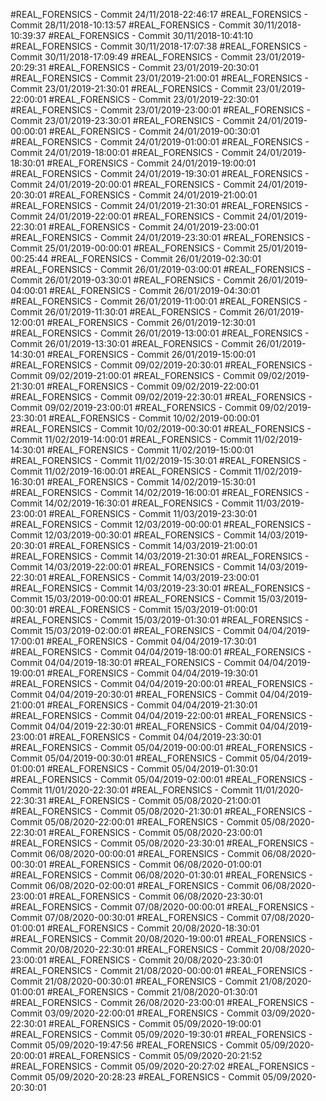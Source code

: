 #REAL_FORENSICS - Commit 24/11/2018-22:46:17
#REAL_FORENSICS - Commit 28/11/2018-10:13:57
#REAL_FORENSICS - Commit 30/11/2018-10:39:37
#REAL_FORENSICS - Commit 30/11/2018-10:41:10
#REAL_FORENSICS - Commit 30/11/2018-17:07:38
#REAL_FORENSICS - Commit 30/11/2018-17:09:49
#REAL_FORENSICS - Commit 23/01/2019-20:29:31
#REAL_FORENSICS - Commit 23/01/2019-20:30:01
#REAL_FORENSICS - Commit 23/01/2019-21:00:01
#REAL_FORENSICS - Commit 23/01/2019-21:30:01
#REAL_FORENSICS - Commit 23/01/2019-22:00:01
#REAL_FORENSICS - Commit 23/01/2019-22:30:01
#REAL_FORENSICS - Commit 23/01/2019-23:00:01
#REAL_FORENSICS - Commit 23/01/2019-23:30:01
#REAL_FORENSICS - Commit 24/01/2019-00:00:01
#REAL_FORENSICS - Commit 24/01/2019-00:30:01
#REAL_FORENSICS - Commit 24/01/2019-01:00:01
#REAL_FORENSICS - Commit 24/01/2019-18:00:01
#REAL_FORENSICS - Commit 24/01/2019-18:30:01
#REAL_FORENSICS - Commit 24/01/2019-19:00:01
#REAL_FORENSICS - Commit 24/01/2019-19:30:01
#REAL_FORENSICS - Commit 24/01/2019-20:00:01
#REAL_FORENSICS - Commit 24/01/2019-20:30:01
#REAL_FORENSICS - Commit 24/01/2019-21:00:01
#REAL_FORENSICS - Commit 24/01/2019-21:30:01
#REAL_FORENSICS - Commit 24/01/2019-22:00:01
#REAL_FORENSICS - Commit 24/01/2019-22:30:01
#REAL_FORENSICS - Commit 24/01/2019-23:00:01
#REAL_FORENSICS - Commit 24/01/2019-23:30:01
#REAL_FORENSICS - Commit 25/01/2019-00:00:01
#REAL_FORENSICS - Commit 25/01/2019-00:25:44
#REAL_FORENSICS - Commit 26/01/2019-02:30:01
#REAL_FORENSICS - Commit 26/01/2019-03:00:01
#REAL_FORENSICS - Commit 26/01/2019-03:30:01
#REAL_FORENSICS - Commit 26/01/2019-04:00:01
#REAL_FORENSICS - Commit 26/01/2019-04:30:01
#REAL_FORENSICS - Commit 26/01/2019-11:00:01
#REAL_FORENSICS - Commit 26/01/2019-11:30:01
#REAL_FORENSICS - Commit 26/01/2019-12:00:01
#REAL_FORENSICS - Commit 26/01/2019-12:30:01
#REAL_FORENSICS - Commit 26/01/2019-13:00:01
#REAL_FORENSICS - Commit 26/01/2019-13:30:01
#REAL_FORENSICS - Commit 26/01/2019-14:30:01
#REAL_FORENSICS - Commit 26/01/2019-15:00:01
#REAL_FORENSICS - Commit 09/02/2019-20:30:01
#REAL_FORENSICS - Commit 09/02/2019-21:00:01
#REAL_FORENSICS - Commit 09/02/2019-21:30:01
#REAL_FORENSICS - Commit 09/02/2019-22:00:01
#REAL_FORENSICS - Commit 09/02/2019-22:30:01
#REAL_FORENSICS - Commit 09/02/2019-23:00:01
#REAL_FORENSICS - Commit 09/02/2019-23:30:01
#REAL_FORENSICS - Commit 10/02/2019-00:00:01
#REAL_FORENSICS - Commit 10/02/2019-00:30:01
#REAL_FORENSICS - Commit 11/02/2019-14:00:01
#REAL_FORENSICS - Commit 11/02/2019-14:30:01
#REAL_FORENSICS - Commit 11/02/2019-15:00:01
#REAL_FORENSICS - Commit 11/02/2019-15:30:01
#REAL_FORENSICS - Commit 11/02/2019-16:00:01
#REAL_FORENSICS - Commit 11/02/2019-16:30:01
#REAL_FORENSICS - Commit 14/02/2019-15:30:01
#REAL_FORENSICS - Commit 14/02/2019-16:00:01
#REAL_FORENSICS - Commit 14/02/2019-16:30:01
#REAL_FORENSICS - Commit 11/03/2019-23:00:01
#REAL_FORENSICS - Commit 11/03/2019-23:30:01
#REAL_FORENSICS - Commit 12/03/2019-00:00:01
#REAL_FORENSICS - Commit 12/03/2019-00:30:01
#REAL_FORENSICS - Commit 14/03/2019-20:30:01
#REAL_FORENSICS - Commit 14/03/2019-21:00:01
#REAL_FORENSICS - Commit 14/03/2019-21:30:01
#REAL_FORENSICS - Commit 14/03/2019-22:00:01
#REAL_FORENSICS - Commit 14/03/2019-22:30:01
#REAL_FORENSICS - Commit 14/03/2019-23:00:01
#REAL_FORENSICS - Commit 14/03/2019-23:30:01
#REAL_FORENSICS - Commit 15/03/2019-00:00:01
#REAL_FORENSICS - Commit 15/03/2019-00:30:01
#REAL_FORENSICS - Commit 15/03/2019-01:00:01
#REAL_FORENSICS - Commit 15/03/2019-01:30:01
#REAL_FORENSICS - Commit 15/03/2019-02:00:01
#REAL_FORENSICS - Commit 04/04/2019-17:00:01
#REAL_FORENSICS - Commit 04/04/2019-17:30:01
#REAL_FORENSICS - Commit 04/04/2019-18:00:01
#REAL_FORENSICS - Commit 04/04/2019-18:30:01
#REAL_FORENSICS - Commit 04/04/2019-19:00:01
#REAL_FORENSICS - Commit 04/04/2019-19:30:01
#REAL_FORENSICS - Commit 04/04/2019-20:00:01
#REAL_FORENSICS - Commit 04/04/2019-20:30:01
#REAL_FORENSICS - Commit 04/04/2019-21:00:01
#REAL_FORENSICS - Commit 04/04/2019-21:30:01
#REAL_FORENSICS - Commit 04/04/2019-22:00:01
#REAL_FORENSICS - Commit 04/04/2019-22:30:01
#REAL_FORENSICS - Commit 04/04/2019-23:00:01
#REAL_FORENSICS - Commit 04/04/2019-23:30:01
#REAL_FORENSICS - Commit 05/04/2019-00:00:01
#REAL_FORENSICS - Commit 05/04/2019-00:30:01
#REAL_FORENSICS - Commit 05/04/2019-01:00:01
#REAL_FORENSICS - Commit 05/04/2019-01:30:01
#REAL_FORENSICS - Commit 05/04/2019-02:00:01
#REAL_FORENSICS - Commit 11/01/2020-22:30:01
#REAL_FORENSICS - Commit 11/01/2020-22:30:31
#REAL_FORENSICS - Commit 05/08/2020-21:00:01
#REAL_FORENSICS - Commit 05/08/2020-21:30:01
#REAL_FORENSICS - Commit 05/08/2020-22:00:01
#REAL_FORENSICS - Commit 05/08/2020-22:30:01
#REAL_FORENSICS - Commit 05/08/2020-23:00:01
#REAL_FORENSICS - Commit 05/08/2020-23:30:01
#REAL_FORENSICS - Commit 06/08/2020-00:00:01
#REAL_FORENSICS - Commit 06/08/2020-00:30:01
#REAL_FORENSICS - Commit 06/08/2020-01:00:01
#REAL_FORENSICS - Commit 06/08/2020-01:30:01
#REAL_FORENSICS - Commit 06/08/2020-02:00:01
#REAL_FORENSICS - Commit 06/08/2020-23:00:01
#REAL_FORENSICS - Commit 06/08/2020-23:30:01
#REAL_FORENSICS - Commit 07/08/2020-00:00:01
#REAL_FORENSICS - Commit 07/08/2020-00:30:01
#REAL_FORENSICS - Commit 07/08/2020-01:00:01
#REAL_FORENSICS - Commit 20/08/2020-18:30:01
#REAL_FORENSICS - Commit 20/08/2020-19:00:01
#REAL_FORENSICS - Commit 20/08/2020-22:30:01
#REAL_FORENSICS - Commit 20/08/2020-23:00:01
#REAL_FORENSICS - Commit 20/08/2020-23:30:01
#REAL_FORENSICS - Commit 21/08/2020-00:00:01
#REAL_FORENSICS - Commit 21/08/2020-00:30:01
#REAL_FORENSICS - Commit 21/08/2020-01:00:01
#REAL_FORENSICS - Commit 21/08/2020-01:30:01
#REAL_FORENSICS - Commit 26/08/2020-23:00:01
#REAL_FORENSICS - Commit 03/09/2020-22:00:01
#REAL_FORENSICS - Commit 03/09/2020-22:30:01
#REAL_FORENSICS - Commit 05/09/2020-19:00:01
#REAL_FORENSICS - Commit 05/09/2020-19:30:01
#REAL_FORENSICS - Commit 05/09/2020-19:47:56
#REAL_FORENSICS - Commit 05/09/2020-20:00:01
#REAL_FORENSICS - Commit 05/09/2020-20:21:52
#REAL_FORENSICS - Commit 05/09/2020-20:27:02
#REAL_FORENSICS - Commit 05/09/2020-20:28:23
#REAL_FORENSICS - Commit 05/09/2020-20:30:01
